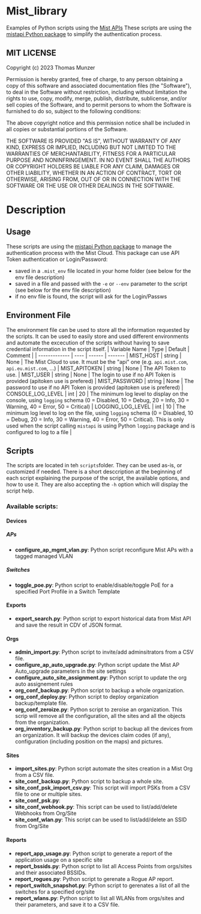 
# Mist_library
Examples of Python scripts using the [Mist APIs](https://www.mist.com)
These scripts are using the [mistapi Python package](https://pypi.org/project/mistapi/) to simplify the authentication process.

## MIT LICENSE
 
Copyright (c) 2023 Thomas Munzer

Permission is hereby granted, free of charge, to any person obtaining a copy of this software and associated documentation files (the "Software"), to deal in the  Software without restriction, including without limitation the rights to use, copy, modify, merge, publish, distribute, sublicense, and/or sell copies of the Software, and to permit persons to whom the Software is furnished to do so, subject to the following conditions:

The above copyright notice and this permission notice shall be included in all copies or substantial portions of the Software.

THE SOFTWARE IS PROVIDED "AS IS", WITHOUT WARRANTY OF ANY KIND, EXPRESS OR IMPLIED, INCLUDING BUT NOT LIMITED TO THE WARRANTIES OF MERCHANTABILITY, FITNESS FOR A PARTICULAR PURPOSE AND NONINFRINGEMENT. IN NO EVENT SHALL THE AUTHORS OR COPYRIGHT HOLDERS BE LIABLE FOR ANY CLAIM, DAMAGES OR OTHER LIABILITY, WHETHER IN AN ACTION OF CONTRACT, TORT OR OTHERWISE, ARISING FROM, OUT OF OR IN CONNECTION WITH THE SOFTWARE OR THE USE OR OTHER DEALINGS IN THE SOFTWARE.

# Description
## Usage
These scripts are using the [mistapi Python package](https://pypi.org/project/mistapi/) to manage the authentication process with the Mist Cloud.
This package can use API Token authentication or Login/Password:
- saved in a `.mist_env` file located in your home folder (see below for the env file description)
- saved in a file and passed with the `-e` or `--env` parameter to the script (see below for the env file description)
- if no env file is found, the script will ask for the Login/Passws

## Environment File
The environment file can be used to store all the information requested by the scripts. It can be used to easily store and used different environments and automate the excecution of the scripts without having to save credential information in the script itself.
| Variable Name | Type | Default | Comment |
| ------------- | ---- |  ------ | ------- |
MIST_HOST | string | None | The Mist Cloud to use. It must be the "api" one (e.g. `api.mist.com`, `api.eu.mist.com`, ...) |
MIST_APITOKEN | string | None | The API Token to use.  |
MIST_USER | string | None | The login to use if no API Token is provided (apitoken use is prefered) |
MIST_PASSWORD | string | None | The password to use if no API Token is provided (apitoken use is prefered) |
CONSOLE_LOG_LEVEL | int | 20 | The minimum log level to display on the console, using `logging` schema (0 = Disabled, 10 = Debug, 20 = Info, 30 = Warning, 40 = Error, 50 = Critical) |
LOGGING_LOG_LEVEL | int | 10 | The minimum log level to log on the file, using `logging` schema (0 = Disabled, 10 = Debug, 20 = Info, 30 = Warning, 40 = Error, 50 = Critical). This is only used when the script calling `mistapi` is using Python `logging` package and is configured to log to a file |

## Scripts
The scripts are located in teh `scripts`folder. They can be used as-is, or customized if needed.
There is a short desccription at the beginning of each script explaining the purpose of the script, the available options, and how to use it. They are also accepting the `-h` option which will display the script help.

### Available scripts:
#### Devices
##### APs
- **configure_ap_mgmt_vlan.py**: Python script reconfigure Mist APs with a tagged managed VLAN
##### Switches
- **toggle_poe.py**: Python script to enable/disable/toggle PoE for a specified Port Profile in a Switch Template
#### Exports
- **export_search.py**: Python script to export historical data from Mist API and save the result in CDV of JSON format.
#### Orgs
- **admin_import.py**: Python script to invite/add adminsitrators from a CSV file.
- **configure_ap_auto_upgrade.py**: Python script update the Mist AP Auto_upgrade parameters in the site settings
- **configure_auto_site_assignment.py**: Python script to update the org auto assignement rules
- **org_conf_backup.py**: Python script to backup a whole organization.
- **org_conf_deploy.py**: Python script to deploy organization backup/template file.
- **org_conf_zeroize.py**: Python script to zeroise an organization. This scrip will remove all the configuration, all the sites and all the objects from the organization.
- **org_inventory_backup.py**: Python script to backup all the devices from an organization. It will backup the devices claim codes (if any), configuration (including position on the maps) and pictures.
#### Sites
- **import_sites.py**: Python script automate the sites creation in a Mist Org from a CSV file.
- **site_conf_backup.py**: Python script to backup a whole site.
- **site_conf_psk_import_csv.py**: This script will import PSKs from a CSV file to one or multiple sites.
- **site_conf_psk.py**:  
- **site_conf_webhook.py**: This script can be used to list/add/delete Webhooks from Org/Site
- **site_conf_wlan.py**: This script can be used to list/add/delete an SSID from Org/Site
#### Reports
- **report_app_usage.py**: Python script to generate a report of the application usage on a specific site
- **report_bssids.py**: Python script to list all Access Points from orgs/sites and their associated BSSIDs. 
- **report_rogues.py**: Python script to gerenate a Rogue AP report.
- **report_switch_snapshot.py**: Python script to gerenates a list of all the switches for a specified org/site
- **report_wlans.py**: Python script to list all WLANs from orgs/sites and their parameters, and save it to a CSV file.

